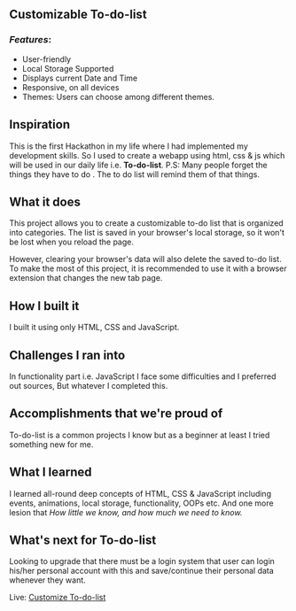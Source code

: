 ## Customizable To-do-list

### *Features*:

* User-friendly
* Local Storage Supported
* Displays current Date and Time
* Responsive, on all devices
* Themes: Users can choose among different themes.

## Inspiration
This is the first Hackathon in my life where I had implemented my development skills. 
So I used to create a webapp using html, css & js which will be used in our daily life i.e. **To-do-list**.
P.S: Many people forget the things they have to do . The to do list will remind them of that things.
## What it does
This project allows you to create a customizable to-do list that is organized into categories. The list is saved in your browser's local storage, so it won't be lost when you reload the page.

However, clearing your browser's data will also delete the saved to-do list. To make the most of this project, it is recommended to use it with a browser extension that changes the new tab page.
## How I built it
I built it using only HTML, CSS and JavaScript.
## Challenges I ran into
In functionality part i.e. JavaScript I face some difficulties and I preferred out sources, But whatever I completed this.
## Accomplishments that we're proud of
To-do-list  is a common projects I know but as a beginner at least I tried something new for me.
## What I learned
I learned all-round deep concepts of HTML, CSS & JavaScript including events, animations, local storage, functionality, OOPs etc. 
And one more lesion that _How little we know, and how much we need to know._
## What's next for To-do-list
Looking to upgrade that there must be a login system that user can login his/her personal account with this and save/continue their personal data whenever they want.

Live: [Customize To-do-list](https://customizetodolist.netlify.app)
